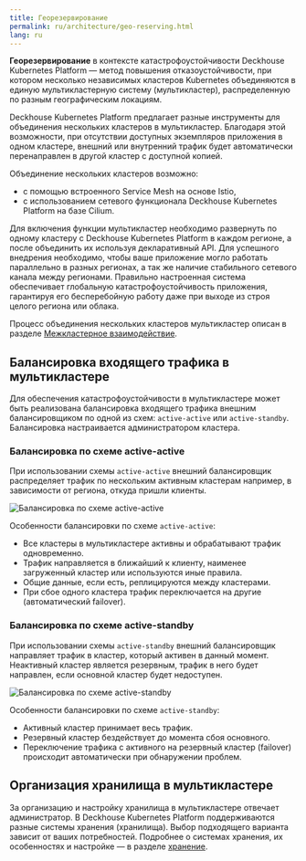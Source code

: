 ```yaml
---
title: Георезервирование
permalink: ru/architecture/geo-reserving.html
lang: ru
---
```


**Георезервирование** в контексте катастрофоустойчивости Deckhouse Kubernetes Platform — метод повышения отказоустойчивости, при котором несколько независимых кластеров Kubernetes объединяются в единую мультикластерную систему (мультикластер), распределенную по разным географическим локациям.

Deckhouse Kubernetes Platform предлагает разные инструменты для объединения нескольких кластеров в мультикластер. Благодаря этой возможности, при отсутствии доступных экземпляров приложения в одном кластере, внешний или внутренний трафик будет автоматически перенаправлен в другой кластер с доступной копией.

Объединение нескольких кластеров возможно:

- с помощью встроенного Service Mesh на основе Istio,
- с использованием сетевого функционала Deckhouse Kubernetes Platform на базе Cilium.

Для включения функции мультикластер необходимо развернуть по одному кластеру с Deckhouse Kubernetes Platform в каждом регионе, а после объединить их используя декларативный API. Для успешного внедрения необходимо, чтобы ваше приложение могло работать параллельно в разных регионах, а так же наличие стабильного сетевого канала между регионами. Правильно настроенная система обеспечивает глобальную катастрофоустойчивость приложения, гарантируя его бесперебойную работу даже при выходе из строя целого региона или облака.

Процесс объединения нескольких кластеров мультикластер описан в разделе [Межкластерное взаимодействие](../admin/network/inter-cluster-cooperation-overview.html).

## Балансировка входящего трафика в мультикластере

Для обеспечения катастрофоустойчивости в мультикластере может быть реализована балансировка входящего трафика внешним балансировщиком по одной из схем: `active-active` или `active-standby`. Балансировка настраивается администратором кластера.

### Балансировка по схеме active-active

При использовании схемы `active-active` внешний балансировщик распределяет трафик по нескольким активным кластерам например, в зависимости от региона, откуда пришли клиенты.

![Балансировка по схеме active-active](../images/architecture/active-active-balancing.png)

Особенности балансировки по схеме `active-active`:

- Все кластеры в мультикластере активны и обрабатывают трафик одновременно.
- Трафик направляется в ближайший к клиенту, наименее загруженный кластер или используются иные правила.
- Общие данные, если есть, реплицируются между кластерами.
- При сбое одного кластера трафик переключается на другие (автоматический failover).

### Балансировка по схеме active-standby

При использовании схемы `active-standby` внешний балансировщик направляет трафик в кластер, который активен в данный момент. Неактивный кластер является резервным, трафик в него будет направлен, если основной кластер будет недоступен.

![Балансировка по схеме active-standby](../images/architecture/active-standby-balancing.png)

Особенности балансировки по схеме `active-standby`:

- Активный кластер принимает весь трафик.
- Резервный кластер бездействует до момента сбоя основного.
- Переключение трафика с активного на резервный кластер (failover) происходит автоматически при обнаружении проблем.

## Организация хранилища в мультикластере

За организацию и настройку хранилища в мультикластере отвечает администратор. В Deckhouse Kubernetes Platform поддерживаются разные системы хранения (хранилища). Выбор подходящего варианта зависит от ваших потребностей. Подробнее о системах хранения, их особенностях и настройке — в разделе [хранение](../admin/storage/overview.html).
